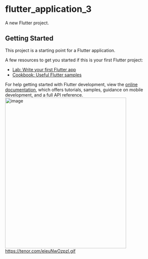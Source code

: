 # flutter_application_3

A new Flutter project.

## Getting Started

This project is a starting point for a Flutter application.

A few resources to get you started if this is your first Flutter project:

- [Lab: Write your first Flutter app](https://docs.flutter.dev/get-started/codelab)
- [Cookbook: Useful Flutter samples](https://docs.flutter.dev/cookbook)

For help getting started with Flutter development, view the
[online documentation](https://docs.flutter.dev/), which offers tutorials,
samples, guidance on mobile development, and a full API reference.
<img width="392" height="487" alt="image" src="https://github.com/user-attachments/assets/a2004b29-4fe4-478e-96af-2a5b1f0e4fbe" />
https://tenor.com/eieuNwOzpzl.gif
